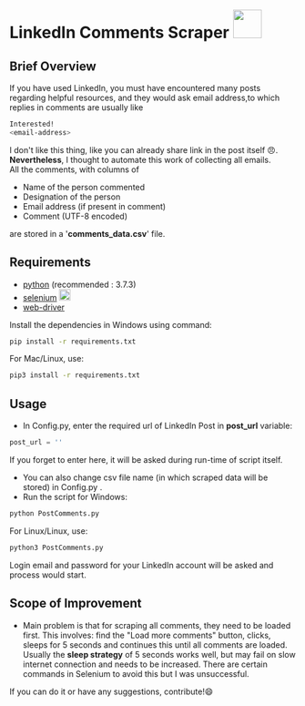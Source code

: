 # LinkedIn Comments Scraper <img src="assets/linkedin_logo.png" width="50" height="50"></img>

## Brief Overview
If you have used LinkedIn, you must have encountered many posts regarding helpful resources, and they would ask email address,to which replies in comments are usually like
```bash
Interested!
<email-address>
 ``` 
I don't like this thing, like you can already share link in the post itself :angry:. **Nevertheless**, I thought to automate this work of collecting all emails.  
All the comments, with columns of 
* Name of the person commented
* Designation of the person
* Email address (if present in comment)
* Comment (UTF-8 encoded)

are stored in a '**comments_data.csv**' file.

## Requirements
* [python](https://www.python.org/) (recommended : 3.7.3)
* [selenium](https://pypi.org/project/selenium/) <img src="assets/selenium_logo.png" width="20" height="20"></img>
* [web-driver](https://pypi.org/project/webdriver-manager/)

Install the dependencies in Windows using command:
```bash
pip install -r requirements.txt
```
For Mac/Linux, use:
```bash
pip3 install -r requirements.txt
```

## Usage
* In Config.py, enter the required url of LinkedIn Post in **post_url** variable:
```python
post_url = ''
```
If you forget to enter here, it will be asked during run-time of script itself.
* You can also change csv file name (in which scraped data will be stored) in Config.py .
* Run the script for Windows:
```bash
python PostComments.py
```
For Linux/Linux, use:
```bash
python3 PostComments.py
```
Login email and password for your LinkedIn account will be asked and process would start.

## Scope of Improvement
* Main problem is that for scraping all comments, they need to be loaded first. This involves: find the "Load more comments" button, clicks, sleeps for 5 seconds and continues this until all comments are loaded. Usually the **sleep strategy** of 5 seconds works well, but may fail on slow internet connection and needs to be increased. There are certain commands in Selenium to avoid this but I was unsuccessful. 

If you can do it or have any suggestions, contribute!:smile:

